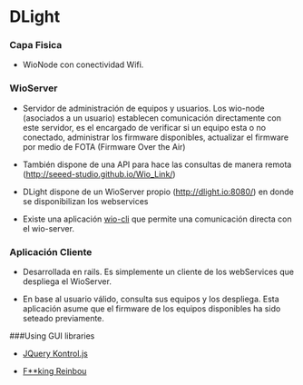 # DLight

### Capa Fisica

- WioNode con conectividad Wifi.

### WioServer

- Servidor de administración de equipos y usuarios. Los wio-node (asociados a un usuario) establecen comunicación directamente con este servidor, es el encargado de verificar si un equipo esta o no conectado, administrar los firmware disponibles, actualizar el firmware por medio de FOTA (Firmware Over the Air)

- También dispone de una API para hace las consultas de manera remota (http://seeed-studio.github.io/Wio_Link/)

- DLight dispone de un WioServer propio (http://dlight.io:8080/) en donde se disponibilizan los webservices

- Existe una aplicación [wio-cli](https://github.com/Seeed-Studio/wio-cli) que permite una comunicación directa con el wio-server.

### Aplicación Cliente

- Desarrollada en rails. Es simplemente un cliente de los webServices que despliega el WioServer.

- En base al usuario válido, consulta sus equipos y los despliega. Esta aplicación asume que el firmware de los equipos disponibles ha sido seteado previamente.


###Using GUI libraries

- [JQuery Kontrol.js](https://github.com/aterrien/jQuery-Kontrol)

- [F**king Reinbou](https://github.com/hspencer/reinbou)
